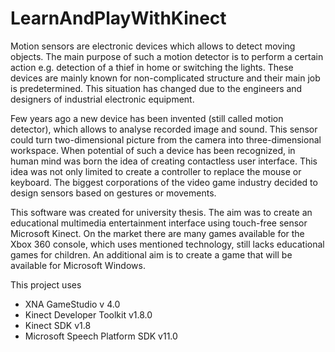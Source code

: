 # LearnAndPlayWithKinect

Motion sensors are electronic devices which allows to detect moving objects. The main purpose of such a motion detector is to perform a certain action e.g. detection of a thief in home or switching the lights. These devices are mainly known for non-complicated structure and their main job is predetermined. This situation has changed due to the engineers and designers of industrial electronic equipment.

Few years ago a new device has been invented (still called motion detector), which allows to analyse recorded image and sound. This sensor could turn two-dimensional picture from the camera into three-dimensional workspace. When potential of such a device has been recognized, in human mind was born the idea of creating contactless user interface. This idea was not only limited to create a controller to replace the mouse or keyboard. The biggest corporations of the video game industry decided to design sensors based on gestures or movements.

This software was created for university thesis. The aim was to create an educational multimedia entertainment interface using touch-free sensor Microsoft Kinect. On the market there are many games available for the Xbox 360 console, which uses mentioned technology, still lacks educational games for children. An additional aim is to create a game that will be available for Microsoft Windows.

This project uses
- XNA GameStudio v 4.0
- Kinect Developer Toolkit v1.8.0
- Kinect SDK v1.8
- Microsoft Speech Platform SDK v11.0
